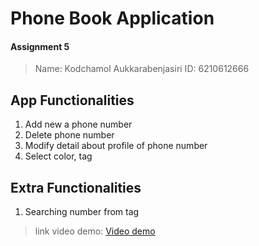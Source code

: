 # Phone Book Application
#### Assignment 5

>Name: Kodchamol Aukkarabenjasiri
>ID: 6210612666


## App Functionalities
1. Add new a phone number
2. Delete phone number
3. Modify detail about profile of phone number
4. Select color, tag

## Extra Functionalities
1. Searching number from tag


> link video demo: [Video demo](https://youtu.be/gXAL0O7gudw)
